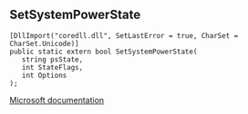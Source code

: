 ## SetSystemPowerState

```
[DllImport("coredll.dll", SetLastError = true, CharSet = CharSet.Unicode)]
public static extern bool SetSystemPowerState(
   string psState,
   int StateFlags,
   int Options
);
```

[Microsoft documentation](TODO)
